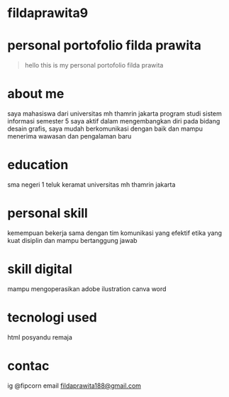 # fildaprawita9
# personal portofolio filda prawita
> hello this is my personal portofolio filda prawita
# about me
saya mahasiswa dari universitas mh thamrin jakarta program studi sistem informasi semester 5
saya aktif dalam mengembangkan diri pada bidang desain grafis, saya mudah berkomunikasi dengan baik
dan mampu menerima wawasan dan pengalaman baru
# education
sma negeri 1 teluk keramat
universitas mh thamrin jakarta
# personal skill
kemempuan bekerja sama dengan tim
komunikasi yang efektif
etika yang kuat
disiplin dan mampu bertanggung jawab
# skill digital
mampu mengoperasikan
adobe ilustration
canva
word
# tecnologi used
html
posyandu remaja
# contac
ig @fipcorn
email fildaprawita188@gmail.com
